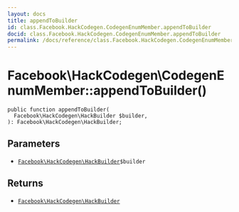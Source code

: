 ```yaml
---
layout: docs
title: appendToBuilder
id: class.Facebook.HackCodegen.CodegenEnumMember.appendToBuilder
docid: class.Facebook.HackCodegen.CodegenEnumMember.appendToBuilder
permalink: /docs/reference/class.Facebook.HackCodegen.CodegenEnumMember.appendToBuilder.md
---
```

# Facebook\\HackCodegen\\CodegenEnumMember::appendToBuilder()




``` Hack
public function appendToBuilder(
  Facebook\HackCodegen\HackBuilder $builder,
): Facebook\HackCodegen\HackBuilder;
```




## Parameters




* [` Facebook\HackCodegen\HackBuilder `](<class.Facebook.HackCodegen.HackBuilder.md>)`` $builder ``




## Returns




- [` Facebook\HackCodegen\HackBuilder `](<class.Facebook.HackCodegen.HackBuilder.md>)
